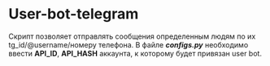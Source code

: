 # User-bot-telegram
Скрипт позволяет отправлять сообщения определенным людям по их tg_id/@username/номеру телефона.
В файле ***configs.py*** необходимо ввести **API_ID**, **API_HASH** аккаунта, к которому будет привязан user bot.

